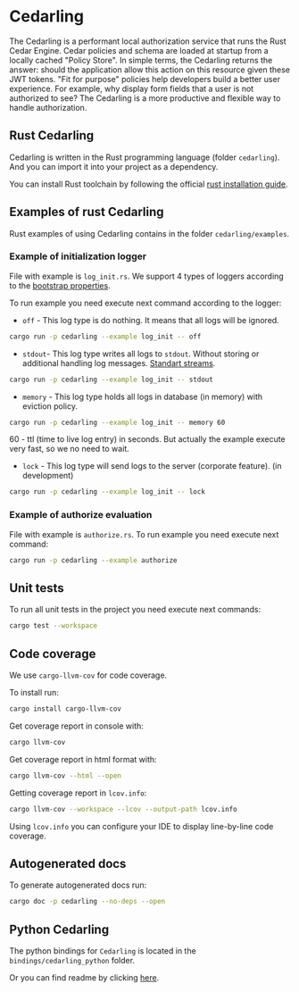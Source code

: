# Cedarling

The Cedarling is a performant local authorization service that runs the Rust Cedar Engine.
Cedar policies and schema are loaded at startup from a locally cached "Policy Store".
In simple terms, the Cedarling returns the answer: should the application allow this action on this resource given these JWT tokens.
"Fit for purpose" policies help developers build a better user experience.
For example, why display form fields that a user is not authorized to see?
The Cedarling is a more productive and flexible way to handle authorization.

## Rust Cedarling

Cedarling is written in the Rust programming language (folder `cedarling`). And you can import it into your project as a dependency.

You can install Rust toolchain by following the official [rust installation guide](https://www.rust-lang.org/tools/install).

## Examples of rust Cedarling

Rust examples of using Cedarling contains in the folder `cedarling/examples`.

### Example of initialization logger

File with example is `log_init.rs`.
We support 4 types of loggers according to the [bootstrap properties](https://github.com/JanssenProject/jans/wiki/Cedarling-Nativity-Plan#bootstrap-properties).

To run example you need execute next command according to the logger:

- `off` - This log type is do nothing. It means that all logs will be ignored.

```bash
cargo run -p cedarling --example log_init -- off
```

- `stdout`- This log type writes all logs to `stdout`. Without storing or additional handling log messages.
[Standart streams](https://www.gnu.org/software/libc/manual/html_node/Standard-Streams.html).

```bash
cargo run -p cedarling --example log_init -- stdout
```

- `memory` - This log type holds all logs in database (in memory) with eviction policy.

```bash
cargo run -p cedarling --example log_init -- memory 60
```

60 - ttl (time to live log entry) in seconds.
But actually the example execute very fast, so we no need to wait.

- `lock` - This log type will send logs to the server (corporate feature). (in development)

```bash
cargo run -p cedarling --example log_init -- lock
```

### Example of authorize evaluation

File with example is `authorize.rs`.
To run example you need execute next command:

```bash
cargo run -p cedarling --example authorize
```

## Unit tests

To run all unit tests in the project you need execute next commands:

```bash
cargo test --workspace
```

## Code coverage

We use `cargo-llvm-cov` for code coverage.

To install run:

```bash
cargo install cargo-llvm-cov  
```

Get coverage report in console with:

```bash
cargo llvm-cov
```

Get coverage report in html format with:

```bash
cargo llvm-cov --html --open
```

Getting coverage report in `lcov.info`:

```bash
cargo llvm-cov --workspace --lcov --output-path lcov.info
```

Using `lcov.info` you can configure your IDE to display line-by-line code coverage.

## Autogenerated docs

To generate autogenerated docs run:

```bash
cargo doc -p cedarling --no-deps --open
```

## Python Cedarling

The python bindings for `Cedarling` is located in the `bindings/cedarling_python` folder.

Or you can find readme by clicking [here](bindings/cedarling_python/README.md).
